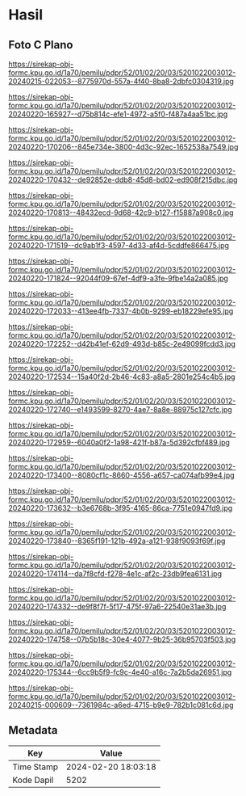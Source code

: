 # Hasil

## Foto C Plano

https://sirekap-obj-formc.kpu.go.id/1a70/pemilu/pdpr/52/01/02/20/03/5201022003012-20240215-022053--8775970d-557a-4f40-8ba8-2dbfc0304319.jpg

https://sirekap-obj-formc.kpu.go.id/1a70/pemilu/pdpr/52/01/02/20/03/5201022003012-20240220-165927--d75b814c-efe1-4972-a5f0-f487a4aa51bc.jpg

https://sirekap-obj-formc.kpu.go.id/1a70/pemilu/pdpr/52/01/02/20/03/5201022003012-20240220-170206--845e734e-3800-4d3c-92ec-1652538a7549.jpg

https://sirekap-obj-formc.kpu.go.id/1a70/pemilu/pdpr/52/01/02/20/03/5201022003012-20240220-170432--de92852e-ddb8-45d8-bd02-ed908f215dbc.jpg

https://sirekap-obj-formc.kpu.go.id/1a70/pemilu/pdpr/52/01/02/20/03/5201022003012-20240220-170813--48432ecd-9d68-42c9-b127-f15887a908c0.jpg

https://sirekap-obj-formc.kpu.go.id/1a70/pemilu/pdpr/52/01/02/20/03/5201022003012-20240220-171519--dc9ab1f3-4597-4d33-af4d-5cddfe866475.jpg

https://sirekap-obj-formc.kpu.go.id/1a70/pemilu/pdpr/52/01/02/20/03/5201022003012-20240220-171824--92044f09-67ef-4df9-a3fe-9fbe14a2a085.jpg

https://sirekap-obj-formc.kpu.go.id/1a70/pemilu/pdpr/52/01/02/20/03/5201022003012-20240220-172033--413ee4fb-7337-4b0b-9299-eb18229efe95.jpg

https://sirekap-obj-formc.kpu.go.id/1a70/pemilu/pdpr/52/01/02/20/03/5201022003012-20240220-172252--d42b41ef-62d9-493d-b85c-2e49099fcdd3.jpg

https://sirekap-obj-formc.kpu.go.id/1a70/pemilu/pdpr/52/01/02/20/03/5201022003012-20240220-172534--15a40f2d-2b46-4c83-a8a5-2801e254c4b5.jpg

https://sirekap-obj-formc.kpu.go.id/1a70/pemilu/pdpr/52/01/02/20/03/5201022003012-20240220-172740--e1493599-8270-4ae7-8a8e-88975c127cfc.jpg

https://sirekap-obj-formc.kpu.go.id/1a70/pemilu/pdpr/52/01/02/20/03/5201022003012-20240220-172959--6040a0f2-1a98-421f-b87a-5d392cfbf489.jpg

https://sirekap-obj-formc.kpu.go.id/1a70/pemilu/pdpr/52/01/02/20/03/5201022003012-20240220-173400--8080cf1c-8660-4556-a657-ca074afb99e4.jpg

https://sirekap-obj-formc.kpu.go.id/1a70/pemilu/pdpr/52/01/02/20/03/5201022003012-20240220-173632--b3e6768b-3f95-4165-86ca-7751e0947fd9.jpg

https://sirekap-obj-formc.kpu.go.id/1a70/pemilu/pdpr/52/01/02/20/03/5201022003012-20240220-173840--8365f191-121b-492a-a121-938f9093f69f.jpg

https://sirekap-obj-formc.kpu.go.id/1a70/pemilu/pdpr/52/01/02/20/03/5201022003012-20240220-174114--da7f8cfd-f278-4e1c-af2c-23db9fea6131.jpg

https://sirekap-obj-formc.kpu.go.id/1a70/pemilu/pdpr/52/01/02/20/03/5201022003012-20240220-174332--de9f8f7f-5f17-475f-97a6-22540e31ae3b.jpg

https://sirekap-obj-formc.kpu.go.id/1a70/pemilu/pdpr/52/01/02/20/03/5201022003012-20240220-174758--07b5b18c-30e4-4077-9b25-36b95703f503.jpg

https://sirekap-obj-formc.kpu.go.id/1a70/pemilu/pdpr/52/01/02/20/03/5201022003012-20240220-175344--6cc9b5f9-fc9c-4e40-a16c-7a2b5da26951.jpg

https://sirekap-obj-formc.kpu.go.id/1a70/pemilu/pdpr/52/01/02/20/03/5201022003012-20240215-000609--7361984c-a6ed-4715-b9e9-782b1c081c6d.jpg


## Metadata

| Key        | Value               |
| ---------- | ------------------- |
| Time Stamp | 2024-02-20 18:03:18 |
| Kode Dapil | 5202                |




